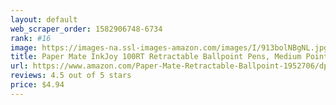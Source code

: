 ```yaml
---
layout: default 
﻿web_scraper_order: 1582906748-6734
rank: #16
image: https://images-na.ssl-images-amazon.com/images/I/913bolNBgNL.jpg
title: Paper Mate InkJoy 100RT Retractable Ballpoint Pens, Medium Point, Assorted, 16 Pack (1952706)
url: https://www.amazon.com/Paper-Mate-Retractable-Ballpoint-1952706/dp/B01EB5U6E4/ref=zg_mw_office-products_16?_encoding=UTF8&psc=1&refRID=P0ECJQ11PPCC8ZJ2K329
reviews: 4.5 out of 5 stars
price: $4.94 
---
```

